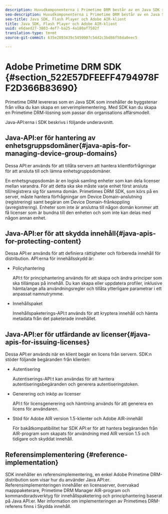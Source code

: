 ```yaml
---
description: Huvudkomponenterna i Primetime DRM består av en Java SDK samt Flash Player- och Adobe AIR-klientkörningsmiljöerna.
seo-description: Huvudkomponenterna i Primetime DRM består av en Java SDK samt Flash Player- och Adobe AIR-klientkörningsmiljöerna.
seo-title: Java SDK, Flash Player och Adobe AIR-klient
title: Java SDK, Flash Player och Adobe AIR-klient
uuid: e6daed27-3803-4ef7-ba25-4a180af7502f
translation-type: tm+mt
source-git-commit: 635e2893439c5459907c54d2c3bd86f58da0eec5

---
```



# Adobe Primetime DRM SDK {#section_522E57DFEEFF4794978FF2D366B83690}

Primetime DRM levereras som en Java SDK som innehåller de byggstenar från vilka du kan skapa en serverimplementering. Med SDK kan du skapa en Primetime DRM-lösning som passar din organisations affärsmodell.

Java-API:erna i SDK beskrivs i följande underavsnitt.

## Java-API:er för hantering av enhetsgruppsdomäner{#java-apis-for-managing-device-group-domains}

Dessa API:er används för att tillåta servern att hantera klientförfrågningar för att ansluta till och lämna enhetsgruppsdomäner.

En enhetsgruppsdomän är en logisk samling enheter som kan dela licenser mellan varandra. För att detta ska ske måste varje enhet först ansluta till/registrera sig för samma domän. Primetimes DRM SDK, som körs på en server, måste hantera förfrågningar om Device Domain-anslutning (registrering) samt begäran om Device Domain-frånkoppling (avregistrering). Enheter som inte är anslutna till någon domän kommer att få licenser som är bundna till den enheten och som inte kan delas med någon annan enhet.

## Java-API:er för att skydda innehåll{#java-apis-for-protecting-content}

Dessa API:er används för att definiera rättigheter och förbereda innehåll för distribution. API:erna för innehållsskydd är:

* Policyhantering

   API:t för principhantering används för att skapa och ändra principer som ska tillämpas på innehåll. Du kan skapa eller uppdatera profiler, inklusive hämta/ange alla användningsregler och tillåta ytterligare parametrar i ett anpassat namnutrymme.

* Innehållspaket

   Innehållspaketerings-API:t används för att kryptera innehåll och hämta metadata från det paketerade innehållet.

## Java-API:er för utfärdande av licenser{#java-apis-for-issuing-licenses}

Dessa API:er används när en klient begär en licens från servern. SDK:n stöder följande begäranden från klienten:

* Autentisering

   Autentiserings-API:t kan användas för att hantera autentiseringsbegäranden och generera autentiseringstoken.

* Generering och inköp av licenser

   API:t för licensgenerering och hämtning används för att generera en licens för användaren.

* Stöd för Adobe AIR version 1.5-klienter och Adobe AIR-innehåll

   För bakåtkompatibilitet har SDK API:er för att hantera begäranden från AIR-program som skapats för användning med AIR version 1.5 och tidigare och skyddat innehåll.

## Referensimplementering {#reference-implementation}

SDK innehåller en referensimplementering, en enkel Adobe Primetime DRM-distribution som visar hur du använder Java API:er. Referensimplementeringen innehåller en licensserver, övervakad mapppaketerare, Primetime DRM Manager AIR-program och kommandoradsverktyg för innehållspaketering och principhantering baserat på Java API:er. Mer information om implementeringen av Primetimes DRM-referens finns i Skydda innehåll.
